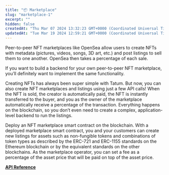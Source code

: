 ```yaml
---
title: "📦 Marketplace"
slug: "marketplace-1"
excerpt: ""
hidden: false
createdAt: "Thu Mar 07 2024 13:32:23 GMT+0000 (Coordinated Universal Time)"
updatedAt: "Tue Mar 19 2024 12:59:21 GMT+0000 (Coordinated Universal Time)"
---
```

Peer-to-peer NFT marketplaces like OpenSea allow users to create NFTs with metadata (pictures, videos, songs, 3D art, etc.) and post listings to sell them to one another. OpenSea then takes a percentage of each sale.

If you want to build a backend for your own peer-to-peer NFT marketplace, you’ll definitely want to implement the same functionality.

Creating NFTs has always been super simple with Tatum. But now, you can also create NFT marketplaces and listings using just a few API calls! When the NFT is sold, the creator is automatically paid, the NFT is instantly transferred to the buyer, and you as the owner of the marketplace automatically receive a percentage of the transaction. Everything happens on the blockchain, so you don’t even need to create a complex, application-level backend to run the listings.

Deploy an NFT marketplace smart contract on the blockchain. With a deployed marketplace smart contract, you and your customers can create new listings for assets such as non-fungible tokens and combinations of token types as described by the ERC-721 and ERC-1155 standards on the Ethereum blockchain or by the equivalent standards on the other blockchains. As the marketplace operator, you can set a fee as a percentage of the asset price that will be paid on top of the asset price.

[**API Reference**](/reference/generatemarketplace)
